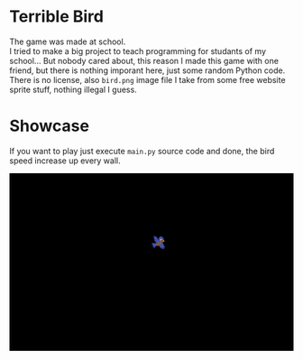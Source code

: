 # Terrible Bird

The game was made at school.  
I tried to make a big project to teach programming for studants of my school... But nobody cared about, this reason I made this game with one friend, but there is nothing imporant here, just some random Python code.  
There is no license, also `bird.png` image file I take from some free website sprite stuff, nothing illegal I guess.   

# Showcase

If you want to play just execute `main.py` source code and done, the bird speed increase up every wall.

![](https://github.com/MrsRina/pygame-game-test/blob/main/splash.gif)
